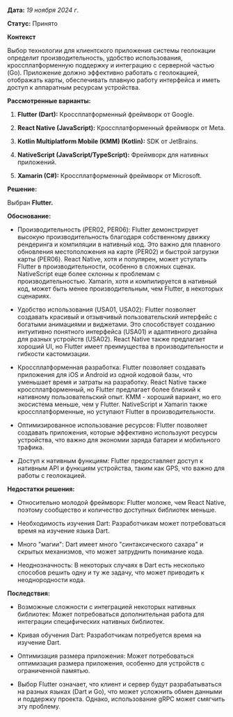 **Дата:** *19 ноября 2024 г*.

**Статус:** Принято

**Контекст**

Выбор технологии для клиентского приложения системы геолокации определит производительность, удобство использования, кроссплатформенную поддержку и интеграцию с серверной частью (Go). Приложение должно эффективно работать с геолокацией, отображать карты, обеспечивать плавную работу интерфейса и иметь доступ к аппаратным ресурсам устройства.

**Рассмотренные варианты:**

1. **Flutter (Dart):** Кроссплатформенный фреймворк от Google.

2. **React Native (JavaScript):** Кроссплатформенный фреймворк от Meta.

3. **Kotlin Multiplatform Mobile (KMM) (Kotlin):** SDK от JetBrains.

4. **NativeScript (JavaScript/TypeScript):** Фреймворк для нативных приложений.

5. **Xamarin (C#):** Кроссплатформенный фреймворк от Microsoft.

**Решение:**

Выбран **Flutter.**

**Обоснование:**

* Производительность (PER02, PER06): Flutter демонстрирует высокую производительность благодаря собственному движку рендеринга и компиляции в нативный код. Это важно для плавного обновления местоположения на карте (PER02) и быстрой загрузки карты (PER06). React Native, хотя и популярен, может уступать Flutter в производительности, особенно в сложных сценах. NativeScript еще более склонны к проблемам с производительностью. Xamarin, хотя и компилируется в нативный код, может быть менее производительным, чем Flutter, в некоторых сценариях.

* Удобство использования (USA01, USA02): Flutter позволяет создавать красивый и отзывчивый пользовательский интерфейс с богатыми анимациями и виджетами. Это способствует созданию интуитивно понятного интерфейса (USA01) и адаптивного дизайна для разных устройств (USA02). React Native также предлагает хороший UI, но Flutter имеет преимущества в производительности и гибкости кастомизации.

* Кроссплатформенная разработка:  Flutter позволяет создавать приложения для iOS и Android из одной кодовой базы, что уменьшает время и затраты на разработку. React Native также кроссплатформенный, но Flutter предлагает более близкий к нативному пользовательский опыт. KMM - хороший вариант, но его экосистема меньше, чем у Flutter. NativeScript и Xamarin также кроссплатформенные, но уступают Flutter в производительности.

* Оптимизированное использование ресурсов: Flutter позволяет создавать приложения, которые эффективно используют ресурсы устройства, что важно для экономии заряда батареи и мобильного трафика.

* Доступ к нативным функциям: Flutter предоставляет доступ к нативным API и функциям устройства, таким как GPS, что важно для работы с геолокацией.

**Недостатки решения:**

* Относительно молодой фреймворк: Flutter моложе, чем React Native, поэтому сообщество и количество доступных библиотек меньше.

* Необходимость изучения Dart: Разработчикам может потребоваться время на изучение языка Dart.

* Много "магии": Dart имеет много "синтаксического сахара" и скрытых механизмов, что может затруднить понимание кода.

* Неоднозначность: В некоторых случаях в Dart есть несколько способов решить одну и ту же задачу, что может приводить к неоднородности кода.

**Последствия:**

* Возможные сложности с интеграцией некоторых нативных библиотек: Может потребоваться дополнительная работа для интеграции специфических нативных библиотек.

* Кривая обучения Dart: Разработчикам потребуется время на изучение Dart.

* Оптимизация размера приложения: Может потребоваться оптимизация размера приложения, особенно для устройств с ограниченной памятью.

* Выбор Flutter означает, что клиент и сервер будут разрабатываться на разных языках (Dart и Go), что может усложнить обмен данными и поддержку проекта. Однако, использование gRPC может смягчить эту проблему.